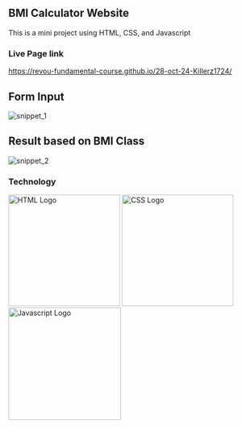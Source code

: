 ## BMI Calculator Website
This is a mini project using HTML, CSS, and Javascript

### Live Page link
https://revou-fundamental-course.github.io/28-oct-24-Killerz1724/

## Form Input
![snippet_1](https://github.com/user-attachments/assets/24362768-21ac-4493-b6c2-0b2a107f357c)

## Result based on BMI Class

![snippet_2](https://github.com/user-attachments/assets/dafb72c1-f681-43db-95f9-6efd933cef50)

### Technology
<img width="221" alt="HTML Logo" src="https://github.com/user-attachments/assets/9bd9a3da-08b4-46b8-92e1-905a4e5a5f2e"> 
<img width="221" alt="CSS Logo" src="https://github.com/user-attachments/assets/e87da20f-248a-48d3-80a3-cc87fd1195ba">
<img width="223" alt="Javascript Logo" src="https://github.com/user-attachments/assets/ad344cb9-4a0c-4c8b-86c4-657f294c12ee">
